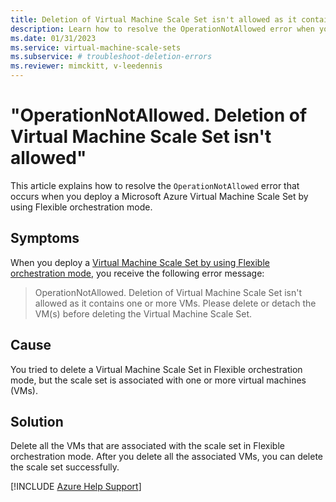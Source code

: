 ```yaml
---
title: Deletion of Virtual Machine Scale Set isn't allowed as it contains one or more VMs
description: Learn how to resolve the OperationNotAllowed error when you deploy a Virtual Machine Scale Set by using Flexible orchestration mode.
ms.date: 01/31/2023
ms.service: virtual-machine-scale-sets
ms.subservice: # troubleshoot-deletion-errors
ms.reviewer: mimckitt, v-leedennis
---
```

# "OperationNotAllowed. Deletion of Virtual Machine Scale Set isn't allowed"

This article explains how to resolve the `OperationNotAllowed` error that occurs when you deploy a Microsoft Azure Virtual Machine Scale Set by using Flexible orchestration mode. 

## Symptoms

When you deploy a [Virtual Machine Scale Set by using Flexible orchestration mode](/azure/virtual-machine-scale-sets/virtual-machine-scale-sets-orchestration-modes#scale-sets-with-flexible-orchestration), you receive the following error message:

> OperationNotAllowed. Deletion of Virtual Machine Scale Set isn't allowed as it contains one or more VMs. Please delete or detach the VM(s) before deleting the Virtual Machine Scale Set.

## Cause

You tried to delete a Virtual Machine Scale Set in Flexible orchestration mode, but the scale set is associated with one or more virtual machines (VMs).

## Solution

Delete all the VMs that are associated with the scale set in Flexible orchestration mode. After you delete all the associated VMs, you can delete the scale set successfully.

[!INCLUDE [Azure Help Support](../../includes/azure-help-support.md)]
